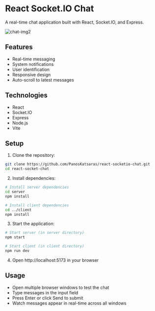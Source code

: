 # React Socket.IO Chat

A real-time chat application built with React, Socket.IO, and Express.


![chat-img2](https://github.com/user-attachments/assets/e9f8a4ae-e7af-4db4-8827-cac4bff62e2a)


## Features

- Real-time messaging
- System notifications
- User identification
- Responsive design
- Auto-scroll to latest messages

## Technologies

- React
- Socket.IO
- Express
- Node.js
- Vite

## Setup

1. Clone the repository:
```bash
git clone https://github.com/PanosKatsaras/react-socketio-chat.git
cd react-socket-chat
```

2. Install dependencies:
```bash
# Install server dependencies
cd server
npm install

# Install client dependencies
cd ../client
npm install
```

3. Start the application:
```bash
# Start server (in server directory)
npm start

# Start client (in client directory)
npm run dev
```

4. Open http://localhost:5173 in your browser

## Usage

- Open multiple browser windows to test the chat
- Type messages in the input field
- Press Enter or click Send to submit
- Watch messages appear in real-time across all windows
